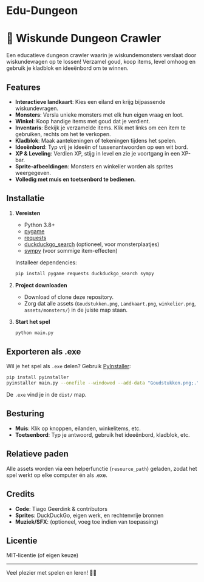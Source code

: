 ﻿# Edu-Dungeon
# 🧠 Wiskunde Dungeon Crawler

Een educatieve dungeon crawler waarin je wiskundemonsters verslaat door wiskundevragen op te lossen! Verzamel goud, koop items, level omhoog en gebruik je kladblok en ideeënbord om te winnen.

## Features

- **Interactieve landkaart**: Kies een eiland en krijg bijpassende wiskundevragen.
- **Monsters**: Versla unieke monsters met elk hun eigen vraag en loot.
- **Winkel**: Koop handige items met goud dat je verdient.
- **Inventaris**: Bekijk je verzamelde items. Klik met links om een item te
  gebruiken, rechts om het te verkopen.
- **Kladblok**: Maak aantekeningen of tekeningen tijdens het spelen.
- **Ideeënbord**: Typ vrij je ideeën of tussenantwoorden op een wit bord.
- **XP & Leveling**: Verdien XP, stijg in level en zie je voortgang in een XP-bar.
- **Sprite-afbeeldingen**: Monsters en winkelier worden als sprites weergegeven.
- **Volledig met muis en toetsenbord te bedienen.**

## Installatie

1. **Vereisten**
   - Python 3.8+
   - [pygame](https://www.pygame.org/)
   - [requests](https://pypi.org/project/requests/)
   - [duckduckgo_search](https://pypi.org/project/duckduckgo-search/) (optioneel, voor monsterplaatjes)
   - [sympy](https://pypi.org/project/sympy/) (voor sommige item-effecten)

   Installeer dependencies:
   ```bash
   pip install pygame requests duckduckgo_search sympy
   ```

2. **Project downloaden**
   - Download of clone deze repository.
   - Zorg dat alle assets (`Goudstukken.png`, `Landkaart.png`, `winkelier.png`, `assets/monsters/`) in de juiste map staan.

3. **Start het spel**
   ```bash
   python main.py
   ```

## Exporteren als .exe

Wil je het spel als `.exe` delen? Gebruik [PyInstaller](https://pyinstaller.org/):

```bash
pip install pyinstaller
pyinstaller main.py --onefile --windowed --add-data "Goudstukken.png;." --add-data "Landkaart.png;." --add-data "winkelier.png;." --add-data "assets;assets"
```
De `.exe` vind je in de `dist/` map.

## Besturing

- **Muis**: Klik op knoppen, eilanden, winkelitems, etc.
- **Toetsenbord**: Typ je antwoord, gebruik het ideeënbord, kladblok, etc.

## Relatieve paden

Alle assets worden via een helperfunctie (`resource_path`) geladen, zodat het spel werkt op elke computer én als .exe.

## Credits

- **Code**: Tiago Geerdink & contributors
- **Sprites**: DuckDuckGo, eigen werk, en rechtenvrije bronnen
- **Muziek/SFX**: (optioneel, voeg toe indien van toepassing)

## Licentie

MIT-licentie (of eigen keuze)

---

Veel plezier met spelen en leren! 🎲🧠
